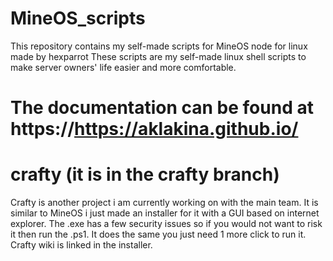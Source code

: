 # MineOS_scripts
This repository contains my self-made scripts for MineOS node for linux made by hexparrot
These scripts are my self-made linux shell scripts to make server owners' life easier and more comfortable.

# The documentation can be found at https://https://aklakina.github.io/

# crafty (it is in the crafty branch)
Crafty is another project i am currently working on with the main team. It is similar to MineOS i just made an installer for it with a GUI based on internet explorer. The .exe has a few security issues so if you would not want to risk it then run the .ps1. It does the same you just need 1 more click to run it.
Crafty wiki is linked in the installer.
